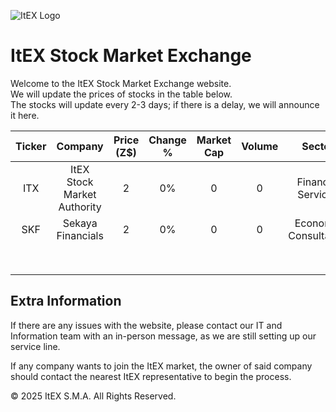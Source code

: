 ![ItEX Logo](https://i.imgur.com/bfsxPOA.jpg)

# ItEX Stock Market Exchange
Welcome to the ItEX Stock Market Exchange website.  
We will update the prices of stocks in the table below.  
The stocks will update every 2-3 days; if there is a delay, we will announce it here.

| Ticker | Company | Price (Z$) | Change % | Market Cap | Volume | Sector | 
|:------:|:-------:|:----------:|:--------:|:----------:|:------:|:------:|
| ITX    | ItEX Stock Market Authority | 2 | 0% | 0 | 0 | Financial Services |
| SKF    | Sekaya Financials | 2 | 0% | 0 | 0 | Economic Consultation |
|        |                    |   |    |   |   | |
|        |                    |   |    |   |   | |
|        |                    |   |    |   |   | |
|        |                    |   |    |   |   | |
|        |                    |   |    |   |   | |
|        |                    |   |    |   |   | |
|        |                    |   |    |   |   | |
|        |                    |   |    |   |   | |

## Extra Information
If there are any issues with the website, please contact our IT and Information team with an in-person message, as we are still setting up our service line.  

If any company wants to join the ItEX market, the owner of said company should contact the nearest ItEX representative to begin the process.

© 2025 ItEX S.M.A. All Rights Reserved.
